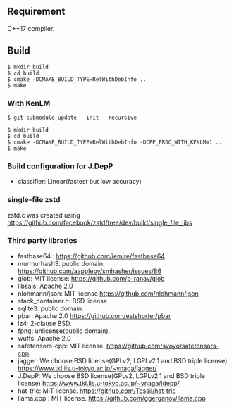 ## Requirement

C++17 compiler.

## Build

```
$ mkdir build
$ cd build
$ cmake -DCMAKE_BUILD_TYPE=RelWithDebInfo ..
$ make
```

### With KenLM

```
$ git submodule update --init --recursive

$ mkdir build
$ cd build
$ cmake -DCMAKE_BUILD_TYPE=RelWithDebInfo -DCPP_PROC_WITH_KENLM=1 ..
$ make
```

### Build configuration for J.DepP

* classifier: Linear(fastest but low accuracy)

### single-file zstd

zstd.c was created using https://github.com/facebook/zstd/tree/dev/build/single_file_libs

### Third party libraries

* fastbase64 : https://github.com/lemire/fastbase64
* murmurhash3. public domain: https://github.com/aappleby/smhasher/issues/86
* glob: MIT license: https://github.com/p-ranav/glob
* libsais: Apache 2.0
* nlohmann/json: MIT license https://github.com/nlohmann/json
* stack_container.h: BSD license
* sqlite3: public domain.
* pbar: Apache 2.0 https://github.com/estshorter/pbar
* lz4: 2-clause BSD.
* fpng: unlicense(public domain).
* wuffs: Apache 2.0
* safetensors-cpp: MIT license. https://github.com/syoyo/safetensors-cpp
* jagger: We choose BSD license(GPLv2, LGPLv2.1 and BSD triple license) https://www.tkl.iis.u-tokyo.ac.jp/~ynaga/jagger/
* J.DepP: We choose BSD license(GPLv2, LGPLv2.1 and BSD triple license) https://www.tkl.iis.u-tokyo.ac.jp/~ynaga/jdepp/
* hat-trie: MIT license. https://github.com/Tessil/hat-trie
* llama.cpp : MIT license. https://github.com/ggerganov/llama.cpp
